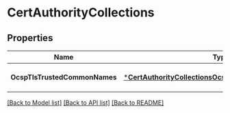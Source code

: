 # CertAuthorityCollections

## Properties
Name | Type | Description | Notes
------------ | ------------- | ------------- | -------------
**OcspTlsTrustedCommonNames** | [***CertAuthorityCollectionsOcspTlsTrustedCommonNames**](CertAuthorityCollectionsOcspTlsTrustedCommonNames.md) |  | [optional] [default to null]

[[Back to Model list]](../README.md#documentation-for-models) [[Back to API list]](../README.md#documentation-for-api-endpoints) [[Back to README]](../README.md)

